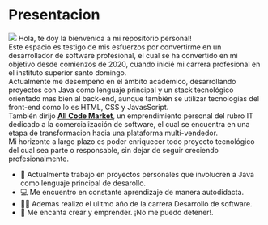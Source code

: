 <h1>Presentacion</h1>
<img src ="https://user-images.githubusercontent.com/101720923/164779918-df02507e-991f-45f0-93c1-1699194855bb.png">
Hola, te doy la bienvenida a mi repositorio personal!<br>
Este espacio es testigo de mis esfuerzos por convertirme en un desarrollador de software profesional, el cual se ha convertido en mi objetivo desde comienzos de 2020, cuando inicié mi carrera profesional en el instituto superior santo domingo.<br>
Actualmente me desempeño en el ámbito académico, desarrollando proyectos con Java como lenguaje principal y un stack tecnológico orientado mas bien al back-end, aunque también se utilizar tecnologías del front-end como lo es HTML, CSS y JavasScript.<br>
También dirijo <a href="https://allcodemarket.com/" target="_blank" rel="noopener noreferrer"><b>All Code Market</b></a>, un emprendimiento personal del rubro IT dedicado a la comercialización de software, el cual se encuentra en una etapa de transformacion hacia una plataforma multi-vendedor.<br>
Mi horizonte a largo plazo es poder enriquecer todo proyecto tecnológico del cual sea parte o responsable, sin dejar de seguir creciendo profesionalmente.

- :muscle: Actualmente trabajo en proyectos personales que involucren a Java como lenguaje principal de desarollo.
- :computer: Me encuentro en constante aprendizaje de manera autodidacta.
- :man_student: Ademas realizo el ulitmo año de la carrera Desarrollo de software.
- :department_store: Me encanta crear y emprender. ¡No me puedo detener!.
